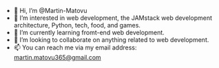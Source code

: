 - 👋 Hi, I’m @Martin-Matovu
- 👀 I’m interested in web development, the JAMstack web development architecture, Python, tech, food, and games.
- 🌱 I’m currently learning fromt-end web development.
- 💞️ I’m looking to collaborate on anything related to web development.
- 📫 You can reach me via my email address: martin.matovu365@gmail.com

<!---
Martin-Matovu/Martin-Matovu is a ✨ special ✨ repository because its `README.md` (this file) appears on your GitHub profile.
You can click the Preview link to take a look at your changes.
--->
